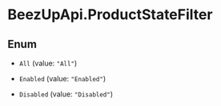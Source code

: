 # BeezUpApi.ProductStateFilter

## Enum


* `All` (value: `"All"`)

* `Enabled` (value: `"Enabled"`)

* `Disabled` (value: `"Disabled"`)


